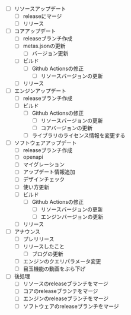 - [ ] リソースアップデート
  - [ ] releaseにマージ
  - [ ] リリース
- [ ] コアアップデート
  - [ ] releaseブランチ作成
  - [ ] metas.jsonの更新
    - [ ] バージョン更新
  - [ ] ビルド
    - [ ] Github Actionsの修正
      - [ ] リソースバージョンの更新
  - [ ] リリース
- [ ] エンジンアップデート
  - [ ] releaseブランチ作成
  - [ ] ビルド
    - [ ] Github Actionsの修正
      - [ ] リソースバージョンの更新
      - [ ] コアバージョンの更新
    - [ ] ライブラリのライセンス情報を変更する
- [ ] ソフトウェアアップデート
  - [ ] releaseブランチ作成
  - [ ] openapi
  - [ ] マイグレーション
  - [ ] アップデート情報追加
  - [ ] デザインチェック
  - [ ] 使い方更新
  - [ ] ビルド
    - [ ] Github Actionsの修正
      - [ ] リソースバージョンの更新
      - [ ] エンジンバージョンの更新
  - [ ] リリース
- [ ] アナウンス
  - [ ] プレリリース
  - [ ] リリースしたこと
    - [ ] ブログの更新
  - [ ] エンジンのクエリパラメータ変更
  - [ ] 目玉機能の動画をぶら下げ
- [ ] 後処理
  - [ ] リソースのreleaseブランチをマージ
  - [ ] コアのreleaseブランチをマージ
  - [ ] エンジンのreleaseブランチをマージ
  - [ ] ソフトウェアのreleaseブランチをマージ
